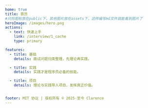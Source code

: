 ```yaml
---
home: true
title: 首页
#只将图标放在public下，其他图片放在assets下，这样编写md文件就能看到图片了
heroImage: /images/hero.png
actions:
  - text: 快速上手
    link: /interview/1_cache
    type: primary

features:
  - title: 基础
    details: 面试问题归类整理，先理论再实践。

  - title: 实践
    details: 实践才是程序员必备的技能。

  - title: 项目
    details: 理论与实践带入项目，发挥真正价值。


footer: MIT 协议 | 版权所有 © 2025-至今 Clarence
---
```

